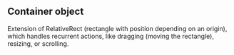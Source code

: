 ## Container object
Extension of RelativeRect (rectangle with position depending on an origin), which handles recurrent actions, like dragging (moving the rectangle), resizing, or scrolling.